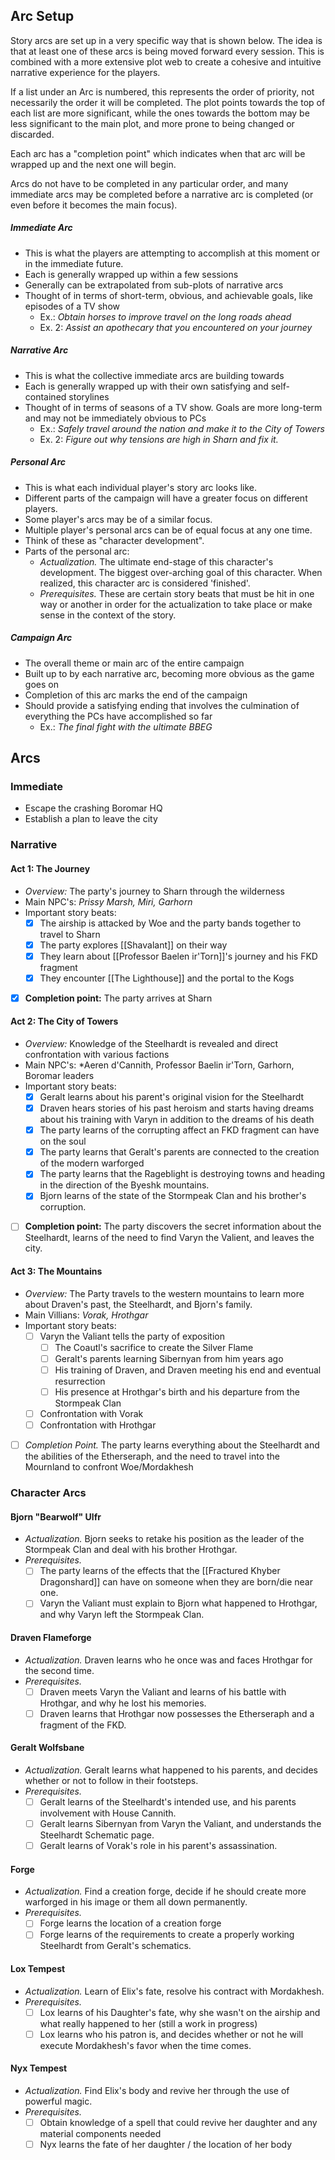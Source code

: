 ## Arc Setup
Story arcs are set up in a very specific way that is shown below. The idea is that at least one of these arcs is being moved forward every session. This is combined with a more extensive plot web to create a  cohesive and intuitive narrative experience for the players.

If a list under an Arc is numbered, this represents the order of priority, not necessarily the order it will be completed. The plot points towards the top of each list are more significant, while the ones towards the bottom may be less significant to the main plot, and more prone to being changed or discarded.

Each arc has a "completion point" which indicates when that arc will be wrapped up and the next one will begin.

Arcs do not have to be completed in any particular order, and many immediate arcs may be completed before a narrative arc is completed (or even before it becomes the main focus).

##### Immediate Arc
- This is what the players are attempting to accomplish at this moment or in the immediate future.
- Each is generally wrapped up within a few sessions
- Generally can be extrapolated from sub-plots of narrative arcs
- Thought of in terms of short-term, obvious, and achievable goals, like episodes of a TV show
	- Ex.: *Obtain horses to improve travel on the long roads ahead*
	- Ex. 2: *Assist an apothecary that you encountered on your journey*

##### Narrative Arc
- This is what the collective immediate arcs are building towards
- Each is generally wrapped up with their own satisfying and self-contained storylines
- Thought of in terms of seasons of a TV show. Goals are more long-term and may not be immediately obvious to PCs
	- Ex.: *Safely travel around the nation and make it to the City of Towers*
	- Ex. 2: *Figure out why tensions are high in Sharn and fix it.*

##### Personal Arc
* This is what each individual player's story arc looks like.
* Different parts of the campaign will have a greater focus on different players.
* Some player's arcs may be of a similar focus.
* Multiple player's personal arcs can be of equal focus at any one time.
* Think of these as "character development".
* Parts of the personal arc:
	* *Actualization.* The ultimate end-stage of this character's development. The biggest over-arching goal of this character. When realized, this character arc is considered 'finished'.
	* *Prerequisites.* These are certain story beats that must be hit in one way or another in order for the actualization to take place or make sense in the context of the story.

##### Campaign Arc
- The overall theme or main arc of the entire campaign
- Built up to by each narrative arc, becoming more obvious as the game goes on
- Completion of this arc marks the end of the campaign
- Should provide a satisfying ending that involves the culmination of everything the PCs have accomplished so far
	- Ex.: *The final fight with the ultimate BBEG*




## Arcs

### Immediate
- Escape the crashing Boromar HQ
- Establish a plan to leave the city

### Narrative

#### Act 1: The Journey
- *Overview:* The party's journey to Sharn through the wilderness
- Main NPC's: *Prissy Marsh, Miri, Garhorn*
- Important story beats:
	- [x] The airship is attacked by Woe and the party bands together to travel to Sharn
	- [x] The party explores [[Shavalant]] on their way
	- [x] They learn about [[Professor Baelen ir'Torn]]'s journey and his FKD fragment
	- [x] They encounter [[The Lighthouse]] and the portal to the Kogs
- [x]  **Completion point:** The party arrives at Sharn

#### Act 2: The City of Towers
- *Overview:* Knowledge of the Steelhardt is revealed and direct confrontation with various factions
- Main NPC's: *Aeren d'Cannith, Professor Baelin ir'Torn, Garhorn, Boromar leaders
- Important story beats:
	- [x] Geralt learns about his parent's original vision for the Steelhardt
	- [x] Draven hears stories of his past heroism and starts having dreams about his training with Varyn in addition to the dreams of his death
	- [x] The party learns of the corrupting affect an FKD fragment can have on the soul
	- [x] The party learns that Geralt's parents are connected to the creation of the modern warforged
	- [x] The party learns that the Rageblight is destroying towns and heading in the direction of the Byeshk mountains.
	- [x] Bjorn learns of the state of the Stormpeak Clan and his brother's corruption.
- [ ] **Completion point:** The party discovers the secret information about the Steelhardt, learns of the need to find Varyn the Valient, and leaves the city.

#### Act 3: The Mountains
- *Overview:* The Party travels to the western mountains to learn more about Draven's past, the Steelhardt, and Bjorn's family.
- Main Villians: *Vorak, Hrothgar*
- Important story beats:
	- [ ] Varyn the Valiant tells the party of exposition
		- [ ] The Coautl's sacrifice to create the Silver Flame
		- [ ] Geralt's parents learning Sibernyan from him years ago
		- [ ] His training of Draven, and Draven meeting his end and eventual resurrection
		- [ ] His presence at Hrothgar's birth and his departure from the Stormpeak Clan
	- [ ] Confrontation with Vorak
	- [ ] Confrontation with Hrothgar
- [ ] *Completion Point.* The party learns everything about the Steelhardt and the abilities of the Etherseraph, and the need to travel into the Mournland to confront Woe/Mordakhesh


### Character Arcs
#### Bjorn "Bearwolf" Ulfr
- *Actualization.* Bjorn seeks to retake his position as the leader of the Stormpeak Clan and deal with his brother Hrothgar.
- *Prerequisites.*
	- [ ] The party learns of the effects that the [[Fractured Khyber Dragonshard]] can have on someone when they are born/die near one.
	- [ ] Varyn the Valiant must explain to Bjorn what happened to Hrothgar, and why Varyn left the Stormpeak Clan.

#### Draven Flameforge
* *Actualization.* Draven learns who he once was and faces Hrothgar for the second time.
* *Prerequisites.*
	- [ ] Draven meets Varyn the Valiant and learns of his battle with Hrothgar, and why he lost his memories.
	- [ ] Draven learns that Hrothgar now possesses the Etherseraph and a fragment of the FKD.

#### Geralt Wolfsbane
* *Actualization.* Geralt learns what happened to his parents, and decides whether or not to follow in their footsteps.
* *Prerequisites.*
	* [ ] Geralt learns of the Steelhardt's intended use, and his parents involvement with House Cannith.
	* [ ] Geralt learns Sibernyan from Varyn the Valiant, and understands the Steelhardt Schematic page.
	* [ ] Geralt learns of Vorak's role in his parent's assassination.

#### Forge
* *Actualization.* Find a creation forge, decide if he should create more warforged in his image or them all down permanently.
* *Prerequisites.*
	* [ ] Forge learns the location of a creation forge
	* [ ] Forge learns of the requirements to create a properly working Steelhardt from Geralt's schematics.

#### Lox Tempest
* *Actualization.* Learn of Elix's fate, resolve his contract with Mordakhesh.
* *Prerequisites.*
	* [ ] Lox learns of his Daughter's fate, why she wasn't on the airship and what really happened to her (still a work in progress)
	* [ ] Lox learns who his patron is, and decides whether or not he will execute Mordakhesh's favor when the time comes.

#### Nyx Tempest
* *Actualization.* Find Elix's body and revive her through the use of powerful magic.
* *Prerequisites.*
	* [ ] Obtain knowledge of a spell that could revive her daughter and any material components needed
	* [ ] Nyx learns the fate of her daughter / the location of her body